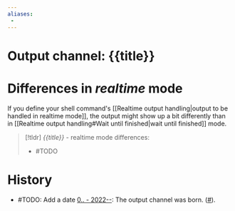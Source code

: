 ```yaml
---
aliases:
 - 
---
```

# Output channel: {{title}}

# Differences in *realtime* mode

If you define your shell command's [[Realtime output handling|output to be handled in realtime mode]], the output might show up a bit differently than in [[Realtime output handling#Wait until finished|wait until finished]] mode.

> [!tldr] _{{title}}_ - realtime mode differences:
> - #TODO

# History
- #TODO: Add a date [0.. - 2022--](https://github.com/Taitava/obsidian-shellcommands/blob/main/CHANGELOG.md#00---2022--): The output channel was born. ([#](https://github.com/Taitava/obsidian-shellcommands/issues/)).